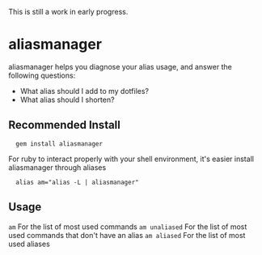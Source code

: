 This is still a work in early progress.

aliasmanager
===

aliasmanager helps you diagnose your alias usage, and answer the following questions:
- What alias should I add to my dotfiles?
- What alias should I shorten?


Recommended Install
---
```
  gem install aliasmanager
```

For ruby to interact properly with your shell environment, it's easier install aliasmanager through aliases

```
  alias am="alias -L | aliasmanager"
```

Usage
---

`am` For the list of most used commands
`am unaliased` For the list of most used commands that don't have an alias
`am aliased` For the list of most used aliases

